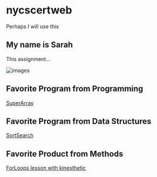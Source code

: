 # nycscertweb
Perhaps I will use this
## My name is Sarah
This assignment...


![images](https://user-images.githubusercontent.com/96992739/180505492-78828479-edde-4002-99ae-91987b76c260.jpeg)

## Favorite Program from Programming
[SuperArray]([[https://www.example.com](https://github.com/hunter-teacher-cert/cohort-3-summer-work-sarahkmccoy/blob/master/programming/6/sa/SuperArray.java)](https://github.com/hunter-teacher-cert/cohort-3-summer-work-sarahkmccoy/tree/master/programming/6/sa)](https://github.com/hunter-teacher-cert/cohort-3-summer-work-sarahkmccoy/tree/master/programming/6/sa))

## Favorite Program from Data Structures
[SortSearch](https://github.com/hunter-teacher-cert/cohort-3-summer-work-sarahkmccoy/blob/master/ds/Sorting/SortSearch.java)

## Favorite Product from Methods
[ForLoops lesson with kinesthetic](https://github.com/hunter-teacher-cert/cohort-3-summer-work-sarahkmccoy/blob/master/methods/01_Lesson.pdf)
